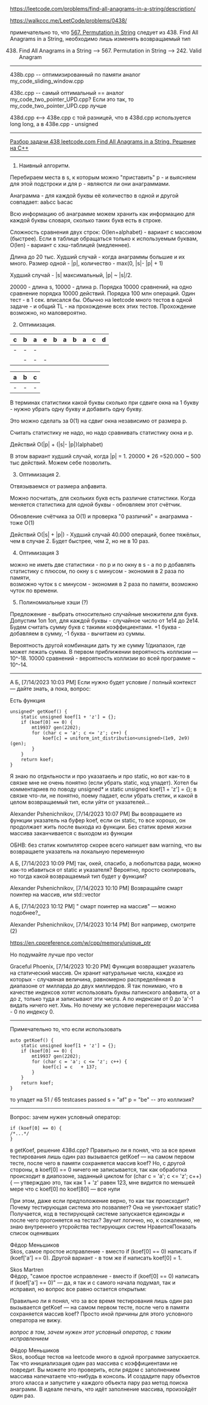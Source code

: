
https://leetcode.com/problems/find-all-anagrams-in-a-string/description/

https://walkccc.me/LeetCode/problems/0438/

примечательно то, что [567. Permutation in String](https://leetcode.com/problems/permutation-in-string/description/) 
следует из 438. Find All Anagrams in a String, необходимо лишь изменять возвращаемый тип

438. Find All Anagrams in a String --> 567. Permutation in String --> 242. Valid Anagram

-----------

438b.cpp -- оптимизированный по памяти аналог my_code_sliding_window.cpp

438с.cpp -- самый оптимальный == аналог my_code_two_pointer_UPD.cpp? Если это так, то my_code_two_pointer_UPD.cpp лучше

438d.cpp <--> 438e.cpp с той разницей, что в 438d.cpp используется long long, а в 438e.cpp - unsigned 

-----------

[Разбор задачи 438 leetcode.com Find All Anagrams in a String. Решение на C++](https://www.youtube.com/watch?v=VKB7q3Sfjuk&ab_channel=3.5%D0%B7%D0%B0%D0%B4%D0%B0%D1%87%D0%B8%D0%B2%D0%BD%D0%B5%D0%B4%D0%B5%D0%BB%D1%8E)

________

1. Наивный алгоритм.

Перебираем места в s, к которым можно "приставить" р - и выясняем для этой подстроки и для р - являются ли они анаграммами.

Анаграмма - для каждой буквы её количество в одной и другой совпадает: ааЬсс          Ьасас

Всю информацию об анаграмме можем хранить как информацию для каждой буквы словаря, сколько таких букв есть в строке.

Сложность сравнения двух строк: O(len+alphabet) - вариант с массивом (быстрее). 
Если в таблице обращаться только к используемым буквам, O(len) - вариант с хэш-таблицей (медленнее).

Длина до 20 тыс. Худший случай - когда анаграммы большие и их много. Размер одной - |p|, количество - max(0, |s|- |p| + 1)

Худший случай - |s| максимальный, |p| ~ |s|/2.

20000 - длина s, 10000 - длина р. Порядка 10000 сравнений, на одно сравнение порядка 10000 действий. Порядка 100 млн операций. 
Один тест - в 1 сек. вписался бы. 
Обычно на leetcode много тестов в одной задаче - и общий TL - на прохождение всех этих тестов. Прохождение возможно, но маловероятно.

2. Оптимизация. 

| c 	| b 	| a 	| e 	| b 	| a 	| b 	| a 	| c 	| d 	|
|---	|---	|---	|---	|---	|---	|---	|---	|---	|---	|
| - 	| - 	| - 	|   	|   	|   	|   	|   	|   	|   	|
|   	| - 	| - 	| - 	|   	|   	|   	|   	|   	|   	|

| a 	| b 	| c 	|
|---	|---	|---	|
| - 	| - 	| - 	|

В терминах статистики какой буквы сколько при сдвиге окна на 1 букву - нужно убрать одну букву и добавить одну букву.

Это можно сделать за 0(1) на сдвиг окна независимо от размера р.

Считать статистику не надо, но надо сравнивать статистику окна и р.

Действий O(|p| + (|s|- |p|)(alphabet)

В этом вариант худший случай, когда |p| = 1. 20000 * 26 =520.000 ~ 500 тыс действий. Можем себе позволить.

3. Оптимизация 2.

Отвязываемся от размера алфавита.

Можно посчитать, для скольких букв есть различие статистики. 
Когда меняется статистика для одной буквы - обновляем этот счётчик.

Обновление счётчика за O(1) и проверка "0 разпичий" = анаграмма - тоже O(1)

Действий O(|s| + |p|) - Худший случай 40.000 операций, более тяжёлых, чем в случае 2. 
Будет быстрее, чем 2, но не в 10 раз.

4. Оптимизация 3 

можно не иметь две статистики - по p и по окну в s - а по р добавлять статистику с плюсом, по окну s с минусом - экономия в 2 раза по памяти,  
возможно чуток s с минусом - экономия в 2 раза по памяти, возможно чуток по времени.

5. Полиномиальные хэши (?)

Предложение - выбрать относительно случайные множители для букв. 
Допустим 1оп 1оп, для каждой буквы - случайное число от 1е14 до 2е14. 
Будем считать сумму букв с такими коэффициентами. +1 буква - добавляем в сумму, -1 буква - вычитаем из суммы.

Вероятность другой комбинации дать ту же сумму 1/диапазон, где может лежать сумма. В первом приближении 
вероятность коллизии —10^-18. 10000 сравнений - вероятность коллизии во всей программе ~ 10^-14.

_______

А Б, [7/14/2023 10:03 PM]
Если нужно будет условие / полный контекст — дайте знать, а пока, вопрос: 

Есть функция

    unsigned* getKoef() {
        static unsigned koef[1 + 'z'] = {};
        if (koef[0] == 0) {
            mt19937 gen(2202);
            for (char c = 'a'; c <= 'z'; c++) {
                koef[c] = uniform_int_distribution<unsigned>(1e9, 2e9)(gen);
            }
        }
        return koef;
    }

Я знаю по отднльности и про указатаель и про static, но вот как-то в связке мне не очень понятно (если убрать static, код упадет). Хотел бы комментариев по поводу  unsigned* и  static unsigned koef[1 + 'z'] = {}; в связке что-ли, не понятно, поему падает, если убрать стетик, и какой в целом возвращаемый тип, если уйти от указателей...

Alexander Pshenichnikov, [7/14/2023 10:07 PM]
Вы возвращаете из функции указатель на буфер koef, если он static, то все хорошо, он продолжает жить после выхода из функции. Без статик время жизни массива заканчивается с выходом из функции

ОБНВ: без статик компилятор скорее всего напишет вам warning, что вы возвращаете указатель на локальную переменную

А Б, [7/14/2023 10:09 PM]
так, окей, спасибо, а любопытсва ради, можно как-то ибавиться от static и указателя? Вероятно, просто скопировать, но тогда какой возвращаемый тип будет у функции?

Alexander Pshenichnikov, [7/14/2023 10:10 PM]
Возвращайте смарт поинтер на массив, или std::vector<unsigned>

А Б, [7/14/2023 10:12 PM]
" смарт поинтер на массив" — можно подобнее?_

Alexander Pshenichnikov, [7/14/2023 10:14 PM]
Вот например, смотрите  (2)

https://en.cppreference.com/w/cpp/memory/unique_ptr

Но подумайте лучше про vector

Graceful Phoenix, [7/14/2023 10:20 PM]
Функция возвращает указатель на статический массив. Он хранит натуральные числа, каждое из которых - случаяная величина, равномерно распределённая в диапазоне от милларда до двух миллирдов. Я так понимаю, что в качестве индексов хотят использовать буквы латинского алфавита, от a до z, только туда и записывают эти числа. А по индексам от 0 до 'a'-1 видать ничего нет. Хмь. Но почему же условие перегенерации массива - 0 по индексу 0.

_______

Примечательно то, что если использовать

    auto getKoef() {
        static unsigned koef[1 + 'z'] = {};
        if (koef[0] == 0) {
            mt19937 gen(2202);
            for (char c = 'a'; c <= 'z'; c++) {
                koef[c] = c   + 137;
            }
        }
        return koef;
    }

то упадет на 51 / 65 testcases passed s = "af" p = "be" -- это коллизия?

__________

Вопрос: зачем нужен условный оператор:

    if (koef[0] == 0) {
    /*...*/
    }

в getKoef, решение 438d.cpp? Правильно ли я понял, что за все время тестирования лишь один раз вызывается getKoef — на самом первом тесте, после чего в памяти сохраняется массив koef? Но, с другой стороны, в koef[0] == 0 ничего не записывается, так как обработка происходит в диапозоне, заданный циклом for (char c = 'a'; c <= 'z'; c++) { — утверждаю это, так как 1 + 'z' равен 123, мне видится по меньшей мере что с koef[0] по koef[80] — все нули

При этом, даже если предположение верно, то как так происходит? Почему тестирующая система это позваляет? Она не уничтожает static? Получается, код в тестирующей системе запускается единожды и после чего прогоняется на тестах? Звучит логично, но, к сожалению, не знаю внутреннего утсройства тестирующих систем
НравитсяПоказать список оценивших


Фёдор Меньшиков  
Skos, самое простое исправление - вместо if (koef[0] == 0) написать if (koef['a'] == 0). Другой вариант - в том же if написать koef[0] = 1.

Skos Martren  
Фёдор, "самое простое исправление - вместо if (koef[0] == 0) написать if (koef['a'] == 0)" — да, я так и с самого начала подумал, так и исправил, но вопрос все равно остается открытым:

Правильно ли я понял, что за все время тестирования лишь один раз вызывается getKoef — на самом первом тесте, после чего в памяти сохраняется массив koef? Просто иной причины для этого условного оператора не вижу.

*вопрос в том, зачем нужен этот условный оператор, с таким исправлением*


Фёдор Меньшиков  
Skos, вообще тестов на leetcode много в одной программе запускается. Так что инициализация один раз массива с коэффициентами не повредит. Вы можете это проверить, если рядом с заполнением массива напечатаете что-нибудь в консоль. И создадите пару объектов этого класса и запустите у каждого объекта пару раз метод поиска анаграмм. В идеале печать, что идёт заполнение массива, произойдёт один раз.
